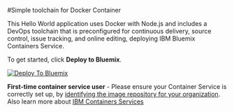 #Simple toolchain for Docker Container

This Hello World application uses Docker with Node.js and includes a DevOps toolchain that is preconfigured for continuous delivery, source control, issue tracking, and online editing, deploying IBM Bluemix Containers Service.

To get started, click **Deploy to Bluemix**.

[![Deploy To Bluemix](https://bluemix.net/deploy/button.png)](https://new-console.ng.bluemix.net/devops/setup/deploy/?repository=https%3A//github.com/hmagph/simple-container-toolchain)

**First-time container service user** - Please ensure your Container Service is correctly set up, by [identifying the image repository for your organization](https://new-console.ng.bluemix.net/docs/containers/container_creating_ov.html#container_namespace). 
Also learn more about [IBM Containers Services](https://new-console.ng.bluemix.net/docs/containers/container_gettingstarted.html#container_planning__namespace)

